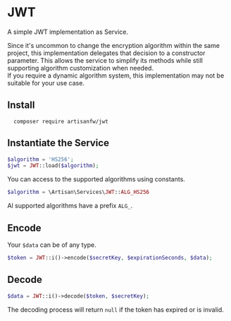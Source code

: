 # JWT
A simple JWT implementation as Service.

Since it's uncommon to change the encryption algorithm within the same project, this implementation delegates that decision to a constructor parameter. This allows the service to simplify its methods while still supporting algorithm customization when needed.  
If you require a dynamic algorithm system, this implementation may not be suitable for your use case.

## Install
```shell
  composer require artisanfw/jwt
  ```
## Instantiate the Service
```php
$algorithm = 'HS256';
$jwt = JWT::load($algorithm);
```
You can access to the supported algorithms using constants.
```php
$algorithm = \Artisan\Services\JWT::ALG_HS256
```
Al supported algorithms have a prefix `ALG_`.

## Encode
Your `$data` can be of any type.

```php
$token = JWT::i()->encode($secretKey, $expirationSeconds, $data);
```

## Decode
```php
$data = JWT::i()->decode($token, $secretKey);
```
The decoding process will return `null` if the token has expired or is invalid.

